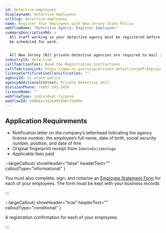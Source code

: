 ```yaml
---
id: detective-employees
displayname: detective-employees
urlSlug: detective-employees
name: Register Your Employees with New Jersey State Police
webflowName: "Detective Agency: Register Employees"
summaryDescriptionMd: >
  All staff working in your detective agency must be registered before they can
  be scheduled for work.


  All New Jersey (NJ) private detective agencies are required to mail in employee registrations to the NJ State Police Private Detective Unit within 48 hours of fingerprinting new employees.
industryId: detective
callToActionText: Read the Registration Instructions
callToActionLink: https://www.nj.gov/njsp/private-detective/pdf/Employee_Registration_Instructions.pdf
licenseCertificationClassification: ""
agencyId: nj-state-police
agencyAdditionalContext: Private Detective Unit
divisionPhone: (609) 341-3426
licenseName: ""
webflowType: individual-license
webflowId: 648b6ec542e491936c7da99e
---
```


## Application Requirements

- Notification letter on the company’s letterhead indicating the agency license number, the employee’s full name, date of birth, social security number, position, and date of hire
- Original fingerprint receipt from `IdentoGo|identogo`
- Applicable fees paid

:::largeCallout{ showHeader="false" headerText="" calloutType="informational" }

You must also complete, sign, and notarize an [Employee Statement Form](https://www.nj.gov/njsp/private-detective/pdf/pd-agency-statement.pdf) for each of your employees. The form must be kept with your business records

:::

:::largeCallout{ showHeader="true" headerText="" calloutType="conditional" }

A registration confirmation for each of your employees.

:::
